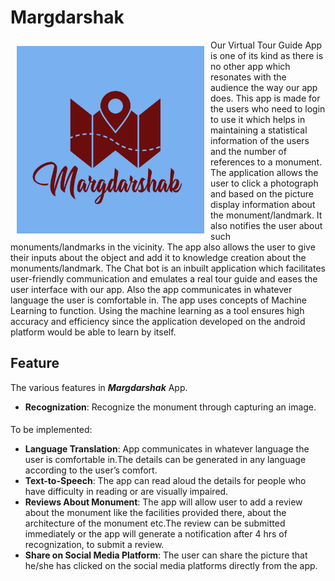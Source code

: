 # Margdarshak 

<img src = "/Logo.jpg" height = "300" width="300" align="left" hspace="10" vspace="10"> 

Our Virtual Tour Guide App is one of its kind as there is no other app which resonates with the audience the way our app does. This app is made for the users who need to login to use it which helps in maintaining a statistical information of the users and the number of references to a monument. The application allows the user to click a photograph and based on the picture display information about the monument/landmark. It also notifies the user about such monuments/landmarks in the vicinity. The app also allows the user to give their inputs about the object and add it to knowledge creation about the monuments/landmark. The Chat bot is an inbuilt application which facilitates user-friendly communication and emulates a real tour guide and eases the user interface with our app. Also the app communicates in whatever language the user is comfortable in. The app uses concepts of Machine Learning to function. Using the machine learning as a tool ensures high accuracy and efficiency since the application developed on the android platform would be able to learn by itself.

## Feature

The various features in ***Margdarshak*** App.

- **Recognization**: Recognize the monument through capturing an image.

####
 To be implemented:

- **Language Translation**: App communicates in whatever language the user is comfortable in.The details can be generated in any language according to the user’s comfort.
- **Text-to-Speech**: The app can read aloud the details for people who have difficulty in reading or are visually impaired.
- **Reviews About Monument**: The app will allow user to add a review about the monument like the facilities provided there, about the architecture of the monument etc.The review can be submitted immediately or the app will generate a notification after 4 hrs of recognization, to submit a review.
- **Share on Social Media Platform**: The user can share the picture that he/she has clicked on the social media platforms directly from the app. 

